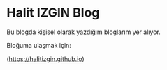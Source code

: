 # Halit IZGIN Blog

Bu blogda kişisel olarak yazdığım bloglarım yer alıyor.

Bloğuma ulaşmak için:

(https://halitizgin.github.io)